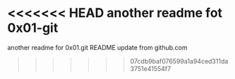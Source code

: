 <<<<<<< HEAD
another readme fot 0x01-git
=======
another readme for 0x01.git
README update from github.com
>>>>>>> 07cdb9baf076599a1a94ced311da3751e41554f7
